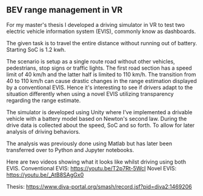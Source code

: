 ## BEV range management in VR

For my master's thesis I developed a driving simulator in VR to test two electric vehicle information system (EVIS), commonly know as dashboards.  

The given task is to travel the entire distance without running out of battery. Starting SoC is 1.2 kwh.

The scenario is setup as a single route road without other vehicles, pedestrians, stop signs or traffic lights. The first road section has a speed limit of 40 km/h and the latter half is limited to 110 km/h. The transition from 40 to 110 km/h can cause drastic changes in the range estimation displayed by a conventional EVIS. Hence it's interesting to see if drivers adapt to the situation differently when using a novel EVIS utilizing transparency regarding the range estimate.

The simulator is developed using Unity where I've implemented a drivable vehicle with a battery model based on Newton's second law. During the drive data is collected about the speed, SoC and so forth. To allow for later analysis of driving behaviors.

The analysis was previously done using Matlab but has later been transferred over to Python and Jupyter notebooks.

Here are two videos showing what it looks like whilst driving using both EVIS.
Conventional EVIS: https://youtu.be/T2p7Rt-5WcI
Novel EVIS: https://youtu.be/_AtB8SAgGx0

Thesis: https://www.diva-portal.org/smash/record.jsf?pid=diva2:1469206